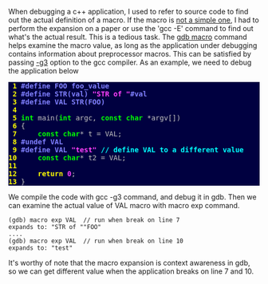When debugging a c++ application, I used to refer to source code to find out the actual definition of a macro. If the macro is [not a simple one](http://gcc.gnu.org/onlinedocs/cpp/), I had to perform the expansion on a paper or use the 'gcc -E' command to find out what's the actual result. This is a tedious task. The [gdb macro](http://www.delorie.com/gnu/docs/gdb/gdb_70.html) command helps examine the macro value, as long as the application under debugging contains information about preprocessor macros. This can be satisfied by passing [-g3](http://gcc.gnu.org/onlinedocs/gcc-4.7.2/gcc/Debugging-Options.html#Debugging-Options) option to the gcc compiler.
As an example, we need to debug the application below

<div style="background-color: #000040; color: silver;">
<font face="monospace">
<font color="#ffff00"><b>&nbsp;1&nbsp;</b></font><font color="#8080ff"><b>#define FOO foo_value</b></font><br>
<font color="#ffff00"><b>&nbsp;2&nbsp;</b></font><font color="#8080ff"><b>#define STR(val)&nbsp;</b></font><font color="#ff40ff"><b>&quot;STR of &quot;</b></font><font color="#8080ff"><b>#val</b></font><br>
<font color="#ffff00"><b>&nbsp;3&nbsp;</b></font><font color="#8080ff"><b>#define VAL STR(FOO)</b></font><br>
<font color="#ffff00"><b>&nbsp;4&nbsp;</b></font><br>
<font color="#ffff00"><b>&nbsp;5&nbsp;</b></font><font color="#00ff00"><b>int</b></font>&nbsp;main(<font color="#00ff00"><b>int</b></font>&nbsp;argc,&nbsp;<font color="#00ff00"><b>const</b></font>&nbsp;<font color="#00ff00"><b>char</b></font>&nbsp;*argv[])<br>
<font color="#ffff00"><b>&nbsp;6&nbsp;</b></font>{<br>
<font color="#ffff00"><b>&nbsp;7&nbsp;</b></font>&nbsp;&nbsp;&nbsp;&nbsp;<font color="#00ff00"><b>const</b></font>&nbsp;<font color="#00ff00"><b>char</b></font>* t = VAL;<br>
<font color="#ffff00"><b>&nbsp;8&nbsp;</b></font><font color="#8080ff"><b>#undef VAL</b></font><br>
<font color="#ffff00"><b>&nbsp;9&nbsp;</b></font><font color="#8080ff"><b>#define VAL&nbsp;</b></font><font color="#ff40ff"><b>&quot;test&quot;</b></font><font color="#8080ff"><b>&nbsp;</b></font><font color="#00ffff"><b>// define VAL to a different value&nbsp;</b></font><br>
<font color="#ffff00"><b>10&nbsp;</b></font>&nbsp;&nbsp;&nbsp;&nbsp;<font color="#00ff00"><b>const</b></font>&nbsp;<font color="#00ff00"><b>char</b></font>* t2 = VAL;<br>
<font color="#ffff00"><b>11&nbsp;</b></font><br>
<font color="#ffff00"><b>12&nbsp;</b></font>&nbsp;&nbsp;&nbsp;&nbsp;<font color="#ffff00"><b>return</b></font>&nbsp;<font color="#ff40ff"><b>0</b></font>;<br>
<font color="#ffff00"><b>13&nbsp;</b></font>}<br>
</font>
</div>

We compile the code with gcc -g3 command, and debug it in gdb. Then we can examine the actual value of VAL macro with macro exp command.

    (gdb) macro exp VAL  // run when break on line 7
    expands to: "STR of ""FOO"
    ....
    (gdb) macro exp VAL  // run when break on line 10
    expands to: "test"

It's worthy of note that the macro expansion is context awareness in gdb, so we can get different value when the application breaks on line 7 and 10.
